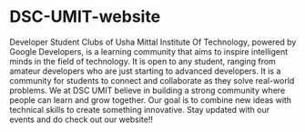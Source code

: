 # DSC-UMIT-website
Developer Student Clubs of Usha Mittal Institute Of Technology, powered by Google Developers, is a learning community that aims to inspire intelligent minds in the field of technology. It is open to any student, ranging from amateur developers who are just starting to advanced developers. It is a community for students to connect and collaborate as they solve real-world problems.
We at DSC UMIT believe in building a strong community where people can learn and grow together. Our goal is to combine new ideas with technical skills to create something innovative.
Stay updated with our events and do check out our  website!!
